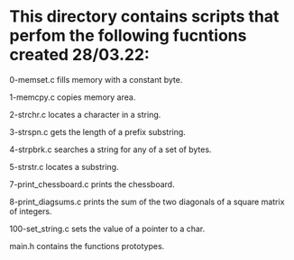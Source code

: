 # This directory contains scripts that perfom the following fucntions  created 28/03.22:

 0-memset.c fills memory with a constant byte.

 1-memcpy.c copies memory area.

 2-strchr.c  locates a character in a string.

 3-strspn.c  gets the length of a prefix substring.

 4-strpbrk.c  searches a string for any of a set of bytes.

 5-strstr.c  locates a substring.

 7-print_chessboard.c  prints the chessboard.

 8-print_diagsums.c  prints the sum of the two diagonals of a square matrix of integers.

 100-set_string.c  sets the value of a pointer to a char.

 main.h contains the functions prototypes.

